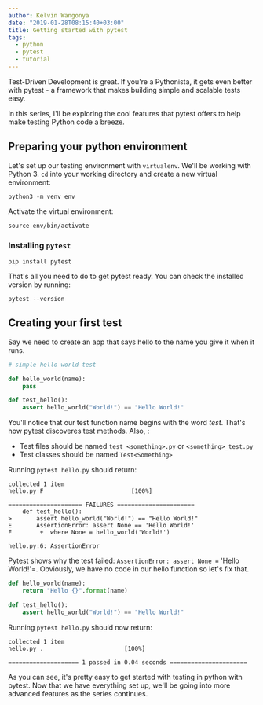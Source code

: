 ```yaml
---
author: Kelvin Wangonya
date: "2019-01-28T08:15:40+03:00"
title: Getting started with pytest
tags:
  - python
  - pytest
  - tutorial
---
```


Test-Driven Development is great. If you're a Pythonista, it gets even
better with pytest - a framework that makes building simple and scalable
tests easy.

In this series, I'll be exploring the cool features that pytest offers
to help make testing Python code a breeze.

## Preparing your python environment

Let's set up our testing environment with `virtualenv`.
We'll be working with Python 3. `cd` into your working
directory and create a new virtual environment:

```shell
python3 -m venv env
```

Activate the virtual environment:

```shell
source env/bin/activate
```

### Installing `pytest`

```shell
pip install pytest
```

That's all you need to do to get pytest ready. You can check the
installed version by running:

```shell
pytest --version
```

## Creating your first test

Say we need to create an app that says hello to the name you give it
when it runs.

```python
# simple hello world test

def hello_world(name):
    pass

def test_hello():
    assert hello_world("World!") == "Hello World!"
```

You'll notice that our test function name begins with the word _test_.
That's how pytest discoveres test methods. Also, :

- Test files should be named `test_<something>.py` or
  `<something>_test.py`
- Test classes should be named `Test<Something>`

Running `pytest hello.py` should return:

```shell
collected 1 item
hello.py F                         [100%]

===================== FAILURES ======================
    def test_hello():
>       assert hello_world("World!") == "Hello World!"
E       AssertionError: assert None == 'Hello World!'
E        +  where None = hello_world('World!')

hello.py:6: AssertionError
```

Pytest shows why the test failed:
`AssertionError: assert None =` 'Hello World!'=. Obviously,
we have no code in our hello function so let's fix that.

```python
def hello_world(name):
    return "Hello {}".format(name)

def test_hello():
    assert hello_world("World!") == "Hello World!"
```

Running `pytest hello.py` should now return:

```shell
collected 1 item
hello.py .                       [100%]

==================== 1 passed in 0.04 seconds ======================
```

As you can see, it's pretty easy to get started with testing in python
with pytest. Now that we have everything set up, we'll be going into
more advanced features as the series continues.
